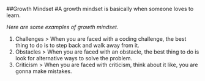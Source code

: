 ##Growth Mindset
#A growth mindset is basically when someone loves to learn.

*Here are some examples of growth mindset.*
1. Challenges > When you are faced with a coding challenge, the best thing to do is to step back and walk away from it. 
3. Obstacles  > When you are faced with an obstacle, the best thing to do is look for alternative ways to solve the problem.
4. Criticism  > When you are faced with criticism, think about it like, you are gonna make mistakes. 

